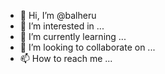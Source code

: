 - 👋 Hi, I’m @balheru
- 👀 I’m interested in ...
- 🌱 I’m currently learning ...
- 💞️ I’m looking to collaborate on ...
- 📫 How to reach me ...

<!---
balheru/balheru is a ✨ special ✨ repository because its `README.md` (this file) appears on your GitHub profile.
You can click the Preview link to take a look at your changes.
--->
